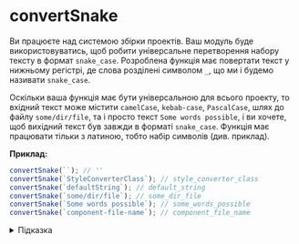 # convertSnake

Ви працюєте над системою збірки проектів. Ваш модуль буде використовуватись, щоб робити універсальне перетворення набору тексту в формат `snake_case`. Розроблена функція має повертати текст у нижньому регістрі, де слова розділені символом `_`, що ми і будемо називати `snake_case`.

Оскільки ваша функція має бути універсальною для всього проекту, то вхідний текст може містити `camelCase`, `kebab-case`, `PascalCase`, шлях до файлу `some/dir/file`, та і просто текст `Some words possible`, і ви хочете, щоб вихідний текст був завжди в форматі `snake_case`. Функція має працювати тільки з латиною, тобто набір символів (див. приклад).

**Приклад:**

```js
convertSnake(``); // ''
convertSnake(`StyleConverterClass`); // style_converter_class
convertSnake(`defaultString`); // default_string
convertSnake(`some/dir/file`); // some_dir_file
convertSnake(`Some words possible`); // some_words_possible
convertSnake(`component-file-name`); // component_file_name
```

<details>
  <summary>Підказка</summary>

___

  Для тестування свого виразу зручно користуватись [regex101](https://regex101.com/).

  1. [MDN: Regular expressions](https://developer.mozilla.org/en-US/docs/Web/JavaScript/Guide/Regular_Expressions)
  1. [MDN: Assertions](https://developer.mozilla.org/en-US/docs/Web/JavaScript/Guide/Regular_Expressions/Assertions)

  ## Алгоритм дій

  1. Розділити вхідний рядок на слова, беручи до уваги роздільники "camelCase", "kebab-case", "PascalCase", "some/dir/file", "Some words possible"
  1. З'єднати масив слів в рядок за допомогою символу `_`
  1. Перетворити рядок в нижній регістр
  1. Повернути отриманий рядок або пустий рядок, якщо вхідний рядок був порожнім

</details>